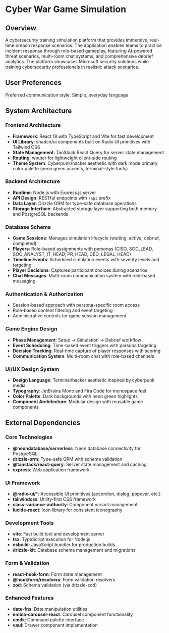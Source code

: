 # Cyber War Game Simulation

## Overview

A cybersecurity training simulation platform that provides immersive, real-time breach response scenarios. The application enables teams to practice incident response through role-based gameplay, featuring AI-powered threat scenarios, multi-room chat systems, and comprehensive debrief analytics. The platform showcases Microsoft security solutions while training cybersecurity professionals in realistic attack scenarios.

## User Preferences

Preferred communication style: Simple, everyday language.

## System Architecture

### Frontend Architecture
- **Framework**: React 18 with TypeScript and Vite for fast development
- **UI Library**: shadcn/ui components built on Radix UI primitives with Tailwind CSS
- **State Management**: TanStack React Query for server state management
- **Routing**: wouter for lightweight client-side routing
- **Theme System**: Cyberpunk/hacker aesthetic with dark mode primary color palette (neon green accents, terminal-style fonts)

### Backend Architecture
- **Runtime**: Node.js with Express.js server
- **API Design**: RESTful endpoints with `/api` prefix
- **Data Layer**: Drizzle ORM for type-safe database operations
- **Storage Interface**: Abstracted storage layer supporting both memory and PostgreSQL backends

### Database Schema
- **Game Sessions**: Manages simulation lifecycle (waiting, active, debrief, completed)
- **Players**: Role-based assignments with personas (CISO, SOC_LEAD, SOC_ANALYST, IT_HEAD, PR_HEAD, CEO, LEGAL_HEAD)
- **Timeline Events**: Scheduled simulation events with severity levels and targeting
- **Player Decisions**: Captures participant choices during scenarios
- **Chat Messages**: Multi-room communication system with role-based messaging

### Authentication & Authorization
- Session-based approach with persona-specific room access
- Role-based content filtering and event targeting
- Administrative controls for game session management

### Game Engine Design
- **Phase Management**: Setup → Simulation → Debrief workflow
- **Event Scheduling**: Time-based event triggers with persona targeting
- **Decision Tracking**: Real-time capture of player responses with scoring
- **Communication System**: Multi-room chat with role-based channels

### UI/UX Design System
- **Design Language**: Terminal/hacker aesthetic inspired by cyberpunk media
- **Typography**: JetBrains Mono and Fira Code for monospace feel
- **Color Palette**: Dark backgrounds with neon green highlights
- **Component Architecture**: Modular design with reusable game components

## External Dependencies

### Core Technologies
- **@neondatabase/serverless**: Neon database connectivity for PostgreSQL
- **drizzle-orm**: Type-safe ORM with schema validation
- **@tanstack/react-query**: Server state management and caching
- **express**: Web application framework

### UI Framework
- **@radix-ui/***: Accessible UI primitives (accordion, dialog, popover, etc.)
- **tailwindcss**: Utility-first CSS framework
- **class-variance-authority**: Component variant management
- **lucide-react**: Icon library for consistent iconography

### Development Tools
- **vite**: Fast build tool and development server
- **tsx**: TypeScript execution for Node.js
- **esbuild**: JavaScript bundler for production builds
- **drizzle-kit**: Database schema management and migrations

### Form & Validation
- **react-hook-form**: Form state management
- **@hookform/resolvers**: Form validation resolvers
- **zod**: Schema validation (via drizzle-zod)

### Enhanced Features
- **date-fns**: Date manipulation utilities
- **embla-carousel-react**: Carousel component functionality
- **cmdk**: Command palette interface
- **vaul**: Drawer component implementation